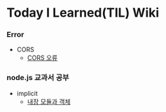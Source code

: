 # Today I Learned(TIL) Wiki

### Error
 - CORS
    - [CORS 오류](./error/corsErr.md)


### node.js 교과서 공부
- implicit
    - [내장 모듈과 객체](./node.js-book/node.js.md)